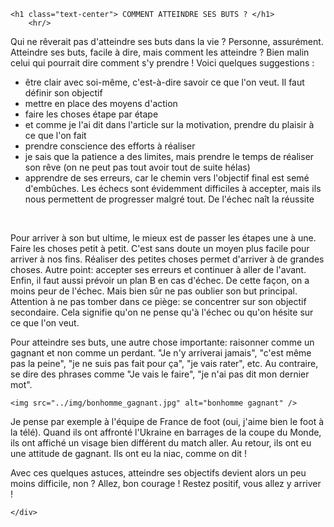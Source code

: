 <div class="container" id="text">
    
    <h1 class="text-center"> COMMENT ATTEINDRE SES BUTS ? </h1>
        <hr/>
    
<p> Qui ne rêverait pas d'atteindre ses buts dans la vie ? Personne, assurément. Atteindre ses buts, facile à dire, mais comment les atteindre ?
    Bien malin celui qui pourrait dire comment s'y prendre ! Voici quelques suggestions : </p>
 <p>   
<ul>
    <li> être clair avec soi-même, c'est-à-dire savoir ce que l'on veut. Il faut définir son objectif </li>
    <li> mettre en place des moyens d'action </li>
    <li> faire les choses étape par étape </li>
    <li> et comme je l'ai dit dans l'article sur la motivation, prendre du plaisir à ce que l'on fait </li>
    <li> prendre conscience des efforts à réaliser </li>
    <li> je sais que la patience a des limites, mais prendre le temps de réaliser son rêve (on ne peut pas tout avoir tout de suite hélas) </li>
    <li> apprendre de ses erreurs, car le chemin vers l'objectif final est semé d'embûches. Les échecs sont évidemment difficiles à accepter,
         mais ils nous permettent de progresser malgré tout. De l'échec naît la réussite </li>
    
</ul> <br /> </p>
    
<p> Pour arriver à son but ultime, le mieux est de passer les étapes une à une. Faire les choses petit à petit. C'est sans doute un moyen plus facile pour arriver à nos fins.
Réaliser des petites choses permet d'arriver à de grandes choses. Autre point: accepter ses erreurs et continuer à aller de l'avant.
Enfin, il faut aussi prévoir un plan B en cas d'échec. De cette façon, on a moins peur de l'échec. Mais bien sûr ne pas oublier son but principal. Attention à ne pas tomber
dans ce piège: se concentrer sur son objectif secondaire. Cela signifie qu'on ne pense qu'à l'échec ou qu'on hésite sur ce que l'on veut. </p>
    
<p> Pour atteindre ses buts, une autre chose importante: raisonner comme un gagnant et non comme un perdant. "Je n'y arriverai jamais", "c'est même pas la peine",
"je ne suis pas fait pour ça", "je vais rater", etc. Au contraire, se dire des phrases comme "Je vais le faire", "je n'ai pas dit mon dernier mot". <br /> </p>
    
    <img src="../img/bonhomme_gagnant.jpg" alt="bonhomme gagnant" />
    
<p> Je pense par exemple à l'équipe de France de foot (oui, j'aime bien le foot à la télé). Quand ils ont affronté l'Ukraine en barrages de la coupe du Monde, ils ont affiché un
visage bien différent du match aller. Au retour, ils ont eu une attitude de gagnant. Ils ont eu la niac, comme on dit ! <br /> </p>
    
<p> Avec ces quelques astuces, atteindre ses objectifs devient alors un peu moins difficile, non ? Allez, bon courage ! Restez positif, vous allez y arriver ! </p>
    
    </div>